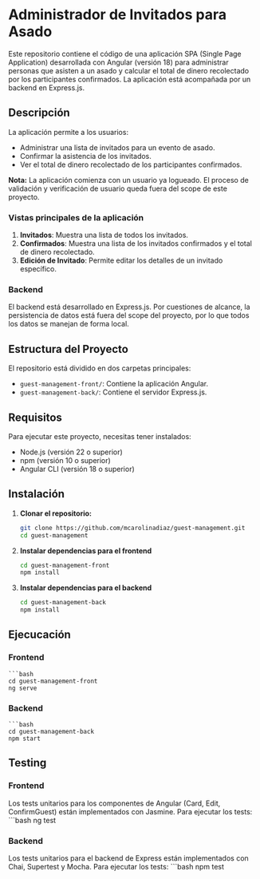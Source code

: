 # Administrador de Invitados para Asado

Este repositorio contiene el código de una aplicación SPA (Single Page Application) desarrollada con Angular (versión 18) para administrar personas que asisten a un asado y calcular el total de dinero recolectado por los participantes confirmados. La aplicación está acompañada por un backend en Express.js. 

## Descripción

La aplicación permite a los usuarios:
- Administrar una lista de invitados para un evento de asado.
- Confirmar la asistencia de los invitados.
- Ver el total de dinero recolectado de los participantes confirmados.

**Nota:** La aplicación comienza con un usuario ya logueado. El proceso de validación y verificación de usuario queda fuera del scope de este proyecto. 

### Vistas principales de la aplicación

1. **Invitados**: Muestra una lista de todos los invitados.
2. **Confirmados**: Muestra una lista de los invitados confirmados y el total de dinero recolectado.
3. **Edición de Invitado**: Permite editar los detalles de un invitado específico.

### Backend

El backend está desarrollado en Express.js. Por cuestiones de alcance, la persistencia de datos está fuera del scope del proyecto, por lo que todos los datos se manejan de forma local.

## Estructura del Proyecto

El repositorio está dividido en dos carpetas principales:

- `guest-management-front/`: Contiene la aplicación Angular.
- `guest-management-back/`: Contiene el servidor Express.js.

## Requisitos

Para ejecutar este proyecto, necesitas tener instalados:

- Node.js (versión 22 o superior)
- npm (versión 10 o superior)
- Angular CLI (versión 18 o superior)

## Instalación

1. **Clonar el repositorio:**
   ```bash
   git clone https://github.com/mcarolinadiaz/guest-management.git
   cd guest-management

2. **Instalar dependencias para el frontend**
    ```bash
    cd guest-management-front
    npm install

3. **Instalar dependencias para el backend**
    ```bash
    cd guest-management-back
    npm install

## Ejecucación

### Frontend
    ```bash
    cd guest-management-front
    ng serve

### Backend
    ```bash
    cd guest-management-back
    npm start

## Testing

### Frontend
Los tests unitarios para los componentes de Angular (Card, Edit, ConfirmGuest) están implementados con Jasmine.
Para ejecutar los tests:
    ```bash
    ng test

### Backend
Los tests unitarios para el backend de Express están implementados con Chai, Supertest y Mocha. Para ejecutar los tests:
    ```bash
    npm test